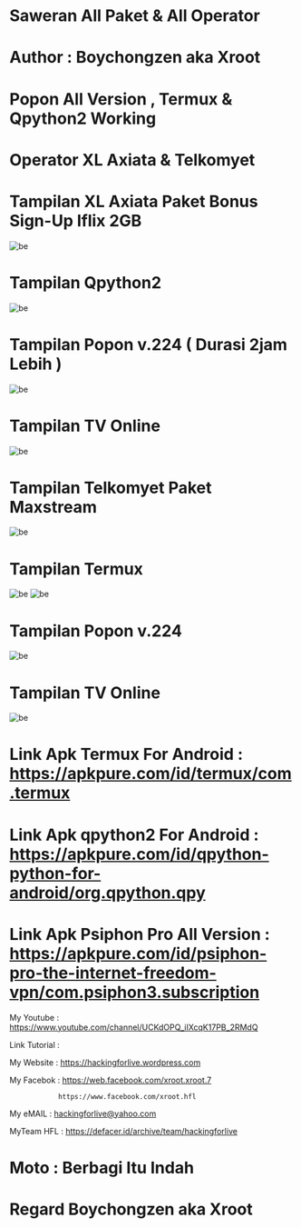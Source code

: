 # Saweran All Paket & All Operator

# Author : Boychongzen aka Xroot

# Popon All Version , Termux & Qpython2 Working

# Operator XL Axiata & Telkomyet

# Tampilan XL Axiata Paket Bonus Sign-Up Iflix 2GB
![be](https://raw.githubusercontent.com/boychongzen18/Scripts2-Android/master/kipli.jpg)
# Tampilan Qpython2
![be](https://raw.githubusercontent.com/boychongzen18/Scripts2-Android/master/qpython.jpg)
# Tampilan Popon v.224 ( Durasi 2jam Lebih )
![be](https://raw.githubusercontent.com/boychongzen18/Scripts2-Android/master/popon1.jpg)
# Tampilan TV Online
![be](https://raw.githubusercontent.com/boychongzen18/Scripts2-Android/master/tv1.jpg)

# Tampilan Telkomyet Paket Maxstream
![be](https://raw.githubusercontent.com/boychongzen18/Scripts2-Android/master/tsel.jpg)
# Tampilan Termux 
![be](https://raw.githubusercontent.com/boychongzen18/Scripts2-Android/master/tremos.jpg)
![be](https://raw.githubusercontent.com/boychongzen18/Scripts2-Android/master/tremos1.jpg)
# Tampilan Popon v.224 
![be](https://raw.githubusercontent.com/boychongzen18/Scripts2-Android/master/popon.jpg)
# Tampilan TV Online
![be](https://raw.githubusercontent.com/boychongzen18/Scripts2-Android/master/tv.jpg)

# Link Apk Termux For Android : https://apkpure.com/id/termux/com.termux

# Link Apk qpython2 For Android : https://apkpure.com/id/qpython-python-for-android/org.qpython.qpy

# Link Apk Psiphon Pro All Version : https://apkpure.com/id/psiphon-pro-the-internet-freedom-vpn/com.psiphon3.subscription

My Youtube    : https://www.youtube.com/channel/UCKdOPQ_iIXcqK17PB_2RMdQ

Link Tutorial : 


My Website    : https://hackingforlive.wordpress.com

My Facebok    : https://web.facebook.com/xroot.xroot.7

                https://www.facebook.com/xroot.hfl

My eMAIL      : hackingforlive@yahoo.com

MyTeam HFL    : https://defacer.id/archive/team/hackingforlive

# Moto : Berbagi Itu Indah

# Regard Boychongzen aka Xroot
